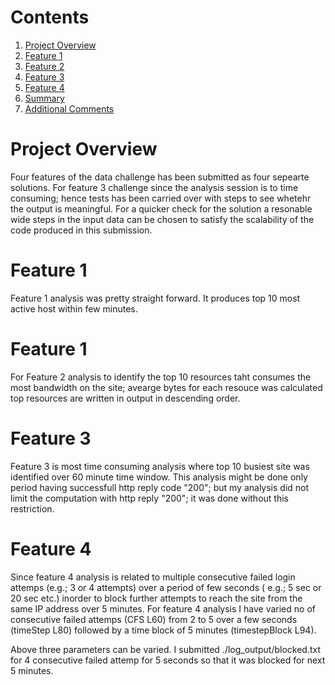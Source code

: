 # Contents
1. [Project Overview](README.md#project-overview)
2. [Feature 1](README.md#comments-on-feature-1)
3. [Feature 2](README.md#comments-on-feature-2)
4. [Feature 3](README.md#comments-on-feature-3)
5. [Feature 4](README.md#comments-on-feature-4)
6. [Summary](README.md#summary)
7. [Additional Comments](README.md#additional-comments)

# Project Overview

Four features of the data challenge has been submitted as four sepearte solutions. For feature 3 challenge since the analysis session
is to time consuming; hence tests has been carried over with steps to see whetehr the output is meaningful. For a quicker check for the solution a resonable wide steps in the input data can be chosen to satisfy the scalability of the code produced in this submission.

# Feature 1
Feature 1 analysis was pretty straight forward. It produces top 10 most active host within few minutes.

# Feature 1
For Feature 2 analysis to identify the top 10 resources taht consumes the most bandwidth on the site; avearge bytes for each resouce was calculated top resources are written in output in descending order.

# Feature 3
Feature 3 is most time consuming analysis where top 10 busiest site was identified over 60 minute time window. This analysis might be done 
only period having successfull http reply code "200"; but my analysis did not limit the computation with http reply "200"; it was done 
without this restriction.

# Feature 4
Since feature 4 analysis is related to multiple consecutive failed login attemps (e.g.; 3 or 4 attempts) over a period of few seconds ( e.g.; 5 sec or 20 sec etc.) inorder to block further attempts to reach the site from the same IP address over 5 minutes. For feature 4 analysis I have varied no of consecutive failed attemps (CFS L60) from 2 to 5 over a few seconds (timeStep L80) followed by a time block of 5 minutes (timestepBlock L94).

Above three parameters can be varied. I submitted ./log_output/blocked.txt for  4 consecutive failed attemp for 5 seconds so that it was blocked for next 5 minutes.

